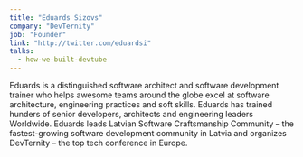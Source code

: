 ```yaml
---
title: "Eduards Sizovs"
company: "DevTernity"
job: "Founder"
link: "http://twitter.com/eduardsi"
talks:
  - how-we-built-devtube
---
```


Eduards is a distinguished software architect and software development trainer who helps awesome teams around the globe excel at software architecture, engineering practices and soft skills. Eduards has trained hunders of senior developers, architects and engineering leaders Worldwide. Eduards leads Latvian Software Craftsmanship Community – the fastest-growing software development community in Latvia and organizes DevTernity – the top tech conference in Europe.
